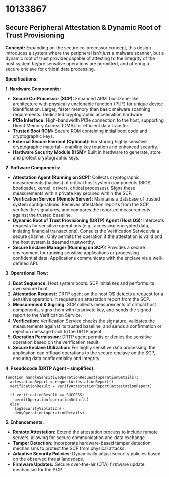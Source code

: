 # 10133867

## Secure Peripheral Attestation & Dynamic Root of Trust Provisioning

**Concept:** Expanding on the secure co-processor concept, this design introduces a system where the peripheral isn't *just* a malware scanner, but a dynamic root of trust provider capable of attesting to the integrity of the host system *before* sensitive operations are permitted, and offering a secure enclave for critical data processing. 

**Specifications:**

**1. Hardware Components:**

*   **Secure Co-Processor (SCP):**  Enhanced ARM TrustZone-like architecture with physically unclonable function (PUF) for unique device identification. Larger, faster memory than basic malware scanning requirements. Dedicated cryptographic acceleration hardware.
*   **PCIe Interface:**  High-bandwidth PCIe connection to the host, supporting Direct Memory Access (DMA) for efficient data transfer.
*   **Trusted Boot ROM:** Secure ROM containing initial boot code and cryptographic keys.
*   **External Secure Element (Optional):**  For storing highly sensitive cryptographic material – enabling key rotation and enhanced security.
*   **Hardware Security Module (HSM):** Built in hardware to generate, store and protect cryptographic keys.

**2. Software Components:**

*   **Attestation Agent (Running on SCP):** Collects cryptographic measurements (hashes) of critical host system components (BIOS, bootloader, kernel, drivers, critical processes). Signs these measurements with a private key secured within the SCP.
*   **Verification Service (Remote Server):**  Maintains a database of trusted system configurations.  Receives attestation reports from the SCP, verifies the signatures, and compares the reported measurements against the trusted baseline.
*   **Dynamic Root of Trust Provisioning (DRTP) Agent (Host OS):** Intercepts requests for sensitive operations (e.g., accessing encrypted data, initiating financial transactions). Consults the Verification Service via a secure channel. Only permits the operation if the attestation is valid and the host system is deemed trustworthy.
*   **Secure Enclave Manager (Running on SCP):** Provides a secure environment for running sensitive applications or processing confidential data. Applications communicate with the enclave via a well-defined API.

**3. Operational Flow:**

1.  **Boot Sequence:** Host system boots. SCP initializes and performs its own secure boot.
2.  **Attestation Request:** DRTP agent on the host OS detects a request for a sensitive operation. It requests an attestation report from the SCP.
3.  **Measurement & Signing:** SCP collects measurements of critical host components, signs them with its private key, and sends the signed report to the Verification Service.
4.  **Verification:** Verification Service checks the signature, validates the measurements against its trusted baseline, and sends a confirmation or rejection message back to the DRTP agent.
5.  **Operation Permission:** DRTP agent permits or denies the sensitive operation based on the verification result.
6.  **Secure Enclave Utilization:** For highly sensitive data processing, the application can offload operations to the secure enclave on the SCP, ensuring data confidentiality and integrity.

**4. Pseudocode (DRTP Agent – simplified):**

```
function handleSensitiveOperationRequest(operationDetails):
  attestationReport = requestAttestationReport()
  verificationResult = verifyAttestationReport(attestationReport)

  if verificationResult == SUCCESS:
    permitOperation(operationDetails)
  else:
    logSecurityViolation()
    denyOperation(operationDetails)
```

**5. Enhancements:**

*   **Remote Attestation:** Extend the attestation process to include remote servers, allowing for secure communication and data exchange.
*   **Tamper Detection:** Incorporate hardware-based tamper detection mechanisms to protect the SCP from physical attacks.
*   **Adaptive Security Policies:**  Dynamically adjust security policies based on the observed threat landscape.
*   **Firmware Updates:** Secure over-the-air (OTA) firmware update mechanism for the SCP.